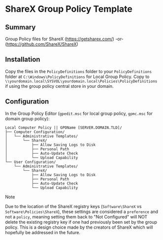 # ShareX Group Policy Template

## Summary
Group Policy files for ShareX (https://getsharex.com/) -or- (https://github.com/ShareX/ShareX)

## Installation
Copy the files in the `PolicyDefinitions` folder to your `PolicyDefinitions` folder at `C:\Windows\PolicyDefinitions` for Local Group Policy. Copy to `\\yourdomain.local\SYSVOL\yourdomain.local\Policies\PolicyDefinitions` if using the group policy central store in your domain.

## Configuration
In the Group Policy Editor (`gpedit.msc` for local group policy, `gpmc.msc` for domain group policy):  

```
Local Computer Policy || GPOName [SERVER.DOMAIN.TLD]/
├── Computer Configuration/
│   └── Administrative Templates/
│       └── ShareX/
│           ├── Allow Saving Logs to Disk
│           ├── Personal Path
│           ├── Auto-Update Check
│           └── Upload Capability
└── User Configuration/
    └── Administrative Templates/
        └── ShareX/
            ├── Allow Saving Logs to Disk
            ├── Personal Path
            ├── Auto-Update Check
            └── Upload Capability
```

> [!NOTE]  
> Due to the location of the ShareX registry keys (`Software\ShareX` vs `Software\Policies\ShareX`), these settings are considered a `preference` and not a `policy`, meaning setting them back to "Not Configured" will NOT delete the existing registry key if one had previously been set by the group policy. This is a design choice made by the creators of ShareX which will hopefully be addressed in the future.